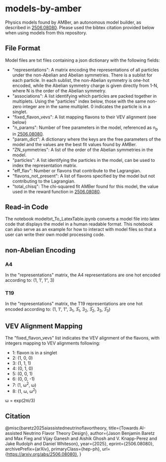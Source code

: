 # models-by-amber
Physics models found by AMBer, an autonomous model builder, as described in [2506.08080](https://arxiv.org/abs/2506.08080). Please used the bibtex citation provided below when using models from this repository.

## File Format
Model files are txt files containing a json dictionary with the following fields:
- "representations": A matrix encoding the representations of all particles under the non-Abelian and Abelian symmetries. There is a sublist for each particle. In each sublist, the non-Abelian symmetry is one-hot encoded, while the Abelian symmetry charge is given directly from 1-N, where N is the order of the Abelian symmetry.
- "associations": A list identifying which particles are packed together in multiplets. Using the "particles" index below, those with the same non-zero integer are in the same multiplet. 0 indicates the particle is in a singlet.
- "fixed_flavon_vevs": A list mapping flavons to their VEV alignment (see below)
- "n_params": Number of free parameters in the model, referenced as n<sub>p</sub> in [2506.08080](https://arxiv.org/abs/2506.08080).
- "param_dict": A dictionary where the keys are the free parameters of the model and the values are the best fit values found by AMBer.
- "ZN_symmetries": A list of the order of the Abelian symmetries in the model.
- "particles": A list identifying the particles in the model, can be used to index the representation matrix.
- "eff_flav": Number or flavons that contribute to the Lagrangian.
- "flavons_not_present": A list of flavons specified by the model but not contributing to the Lagrangian.
- "total_chisq": The chi-squared fit AMBer found for this model, the value used in the reward function in [2506.08080](https://arxiv.org/abs/2506.08080).


## Read-in Code
The notebook modeltxt_To_LatexTable.ipynb converts a model file into latex code that displays the model in a human readable format. This notebook can also serve as an example for how to interact with model files so that a user can write their own model processing code.

## non-Abelian Encoding

### A4
In the "representations" matrix, the A4 representations are one hot encoded according to:
(1, 1', 1", 3)

### T19
In the "representations" matrix, the T19 representations are one hot encoded according to:
(1, 1', 1", 3<sub>1</sub>, 3̅<sub>1</sub>, 3<sub>2</sub>, 3̅<sub>2</sub>, 3<sub>3</sub>, 3̅<sub>3</sub>)

## VEV Alignment Mapping
The "fixed_flavon_vevs" list indicates the VEV alignment of the flavons, with integers mapping to VEV alignments following:
- 1: flavon is in a singlet
- 2: (1, 0, 0)
- 3: (1, 1, 1)
- 4: (0, 1, 0)
- 5: (0, 0, 1)
- 6: (0, 0, -1)
- 7: (1, ω<sup>2</sup>, ω)
- 8: (1, ω, ω<sup>2</sup>)

ω = exp(2πi/3)

## Citation
@misc{baretz2025aiassistedneutrinoflavortheory,
      title={Towards AI-assisted Neutrino Flavor Theory Design}, 
      author={Jason Benjamin Baretz and Max Fieg and Vijay Ganesh and Aishik Ghosh and V. Knapp-Perez and Jake Rudolph and Daniel Whiteson},
      year={2025},
      eprint={2506.08080},
      archivePrefix={arXiv},
      primaryClass={hep-ph},
      url={https://arxiv.org/abs/2506.08080}, 
}
